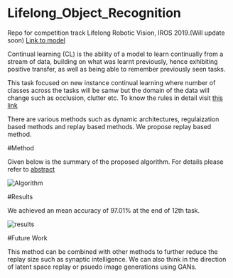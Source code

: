 # Lifelong_Object_Recognition
Repo for competition track Lifelong Robotic Vision, IROS 2019.(Will update soon)
[Link to model](https://drive.google.com/open?id=14qocNtQcRAR0ayfOLp6qM3L8mXl9a1Gc)

Continual learning (CL) is the ability of a model to learn continually from a stream of data, building on what was learnt previously, hence exhibiting positive transfer, as well as being able to remember previously seen tasks. 

This task focused on new instance continual learning where number of classes across the tasks will be samw but the domain of the data will change such as occlusion, clutter etc. To know the rules in detail visit [this link](https://lifelong-robotic-vision.github.io/competition/Object-Recognition.html)

There are various methods such as dynamic architectures, regulaization based methods and replay based methods. We propose replay based method.

#Method

Given below is the summary of the proposed algorithm. For details please refer to [abstract](https://drive.google.com/file/d/18uw3fSKgSXh_Uw8jm7reRtTuoeHP--pa/view)

![Algorithm](https://drive.google.com/open?id=10qQI945cSNLUWorKf4t7N5wW-xCGjztX)

#Results

We achieved an mean accuracy of 97.01% at the end of 12th task.

![results](https://drive.google.com/open?id=1gJfC-9vaGKtG4GJZAOE_pMSLaDpazMLP)

#Future Work

This method can be combined with other methods to further reduce the replay size such as synaptic intelligence. We can also think in the direction of latent space replay or psuedo image generations using GANs.

